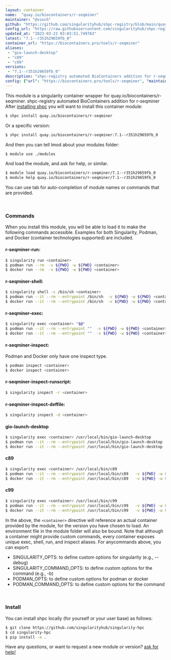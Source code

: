 ```yaml
---
layout: container
name:  "quay.io/biocontainers/r-seqminer"
maintainer: "@vsoch"
github: "https://github.com/singularityhub/shpc-registry/blob/main/quay.io/biocontainers/r-seqminer/container.yaml"
config_url: "https://raw.githubusercontent.com/singularityhub/shpc-registry/main/quay.io/biocontainers/r-seqminer/container.yaml"
updated_at: "2023-03-23 03:03:51.749763"
latest: "7.1--r351h29659fb_0"
container_url: "https://biocontainers.pro/tools/r-seqminer"
aliases:
 - "gio-launch-desktop"
 - "c89"
 - "c99"
versions:
 - "7.1--r351h29659fb_0"
description: "shpc-registry automated BioContainers addition for r-seqminer"
config: {"url": "https://biocontainers.pro/tools/r-seqminer", "maintainer": "@vsoch", "description": "shpc-registry automated BioContainers addition for r-seqminer", "latest": {"7.1--r351h29659fb_0": "sha256:89abfed0647ff87797613928cec5be236fa2926f48ed8e9bd335948efc48c253"}, "tags": {"7.1--r351h29659fb_0": "sha256:89abfed0647ff87797613928cec5be236fa2926f48ed8e9bd335948efc48c253"}, "docker": "quay.io/biocontainers/r-seqminer", "aliases": {"gio-launch-desktop": "/usr/local/bin/gio-launch-desktop", "c89": "/usr/local/bin/c89", "c99": "/usr/local/bin/c99"}}
---
```


This module is a singularity container wrapper for quay.io/biocontainers/r-seqminer.
shpc-registry automated BioContainers addition for r-seqminer
After [installing shpc](#install) you will want to install this container module:


```bash
$ shpc install quay.io/biocontainers/r-seqminer
```

Or a specific version:

```bash
$ shpc install quay.io/biocontainers/r-seqminer:7.1--r351h29659fb_0
```

And then you can tell lmod about your modules folder:

```bash
$ module use ./modules
```

And load the module, and ask for help, or similar.

```bash
$ module load quay.io/biocontainers/r-seqminer/7.1--r351h29659fb_0
$ module help quay.io/biocontainers/r-seqminer/7.1--r351h29659fb_0
```

You can use tab for auto-completion of module names or commands that are provided.

<br>

### Commands

When you install this module, you will be able to load it to make the following commands accessible.
Examples for both Singularity, Podman, and Docker (container technologies supported) are included.

#### r-seqminer-run:

```bash
$ singularity run <container>
$ podman run --rm  -v ${PWD} -w ${PWD} <container>
$ docker run --rm  -v ${PWD} -w ${PWD} <container>
```

#### r-seqminer-shell:

```bash
$ singularity shell -s /bin/sh <container>
$ podman run --it --rm --entrypoint /bin/sh  -v ${PWD} -w ${PWD} <container>
$ docker run --it --rm --entrypoint /bin/sh  -v ${PWD} -w ${PWD} <container>
```

#### r-seqminer-exec:

```bash
$ singularity exec <container> "$@"
$ podman run --it --rm --entrypoint ""  -v ${PWD} -w ${PWD} <container> "$@"
$ docker run --it --rm --entrypoint ""  -v ${PWD} -w ${PWD} <container> "$@"
```

#### r-seqminer-inspect:

Podman and Docker only have one inspect type.

```bash
$ podman inspect <container>
$ docker inspect <container>
```

#### r-seqminer-inspect-runscript:

```bash
$ singularity inspect -r <container>
```

#### r-seqminer-inspect-deffile:

```bash
$ singularity inspect -d <container>
```


#### gio-launch-desktop

```bash
$ singularity exec <container> /usr/local/bin/gio-launch-desktop
$ podman run --it --rm --entrypoint /usr/local/bin/gio-launch-desktop   -v ${PWD} -w ${PWD} <container> -c " $@"
$ docker run --it --rm --entrypoint /usr/local/bin/gio-launch-desktop   -v ${PWD} -w ${PWD} <container> -c " $@"
```


#### c89

```bash
$ singularity exec <container> /usr/local/bin/c89
$ podman run --it --rm --entrypoint /usr/local/bin/c89   -v ${PWD} -w ${PWD} <container> -c " $@"
$ docker run --it --rm --entrypoint /usr/local/bin/c89   -v ${PWD} -w ${PWD} <container> -c " $@"
```


#### c99

```bash
$ singularity exec <container> /usr/local/bin/c99
$ podman run --it --rm --entrypoint /usr/local/bin/c99   -v ${PWD} -w ${PWD} <container> -c " $@"
$ docker run --it --rm --entrypoint /usr/local/bin/c99   -v ${PWD} -w ${PWD} <container> -c " $@"
```



In the above, the `<container>` directive will reference an actual container provided
by the module, for the version you have chosen to load. An environment file in the
module folder will also be bound. Note that although a container
might provide custom commands, every container exposes unique exec, shell, run, and
inspect aliases. For anycommands above, you can export:

 - SINGULARITY_OPTS: to define custom options for singularity (e.g., --debug)
 - SINGULARITY_COMMAND_OPTS: to define custom options for the command (e.g., -b)
 - PODMAN_OPTS: to define custom options for podman or docker
 - PODMAN_COMMAND_OPTS: to define custom options for the command

<br>

### Install

You can install shpc locally (for yourself or your user base) as follows:

```bash
$ git clone https://github.com/singularityhub/singularity-hpc
$ cd singularity-hpc
$ pip install -e .
```

Have any questions, or want to request a new module or version? [ask for help!](https://github.com/singularityhub/singularity-hpc/issues)
